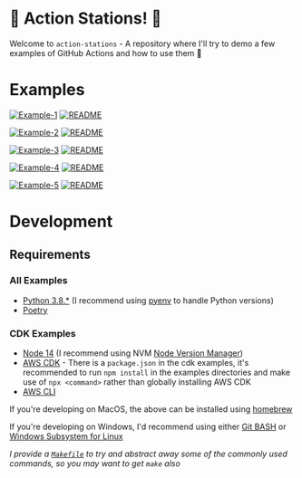 # 🚨 Action Stations! 🚨

Welcome to `action-stations` - A repository where I'll try to demo a few examples of GitHub Actions and how to use them 🎉

# Examples

[![Example-1](https://github.com/ciaranevans/action-stations/actions/workflows/example-1-lint-and-unit-tests.yaml/badge.svg)](https://github.com/ciaranevans/action-stations/actions/workflows/example-1-lint-and-unit-tests.yaml)
[![README](https://img.shields.io/static/v1?label=README&message=CLICK-HERE&logo=markdown&color=green)](./example-1-lint-and-unit-tests/README.md)

[![Example-2](https://github.com/ciaranevans/action-stations/actions/workflows/example-2-caching.yaml/badge.svg)](https://github.com/ciaranevans/action-stations/actions/workflows/example-2-caching.yaml)
[![README](https://img.shields.io/static/v1?label=README&message=CLICK-HERE&logo=markdown&color=green)](./example-2-caching/README.md)

[![Example-3](https://github.com/ciaranevans/action-stations/actions/workflows/example-3-manual-invocation.yaml/badge.svg)](https://github.com/ciaranevans/action-stations/actions/workflows/example-3-manual-invocation.yaml)
[![README](https://img.shields.io/static/v1?label=README&message=CLICK-HERE&logo=markdown&color=green)](./example-3-manual-invocation/README.md)

[![Example-4](https://github.com/ciaranevans/action-stations/actions/workflows/example-4-manual-invocation-with-parameters.yaml/badge.svg)](https://github.com/ciaranevans/action-stations/actions/workflows/example-4-manual-invocation-with-parameters.yaml)
[![README](https://img.shields.io/static/v1?label=README&message=CLICK-HERE&logo=markdown&color=green)](./example-4-manual-invocation-with-parameters/README.md)

[![Example-5](https://github.com/ciaranevans/action-stations/actions/workflows/example-5-cdk-with-environments.yaml/badge.svg)](https://github.com/ciaranevans/action-stations/actions/workflows/example-5-cdk-with-environments.yaml)
[![README](https://img.shields.io/static/v1?label=README&message=CLICK-HERE&logo=markdown&color=green)](./example-5-cdk-with-environments/README.md)

# Development

## Requirements

### All Examples
* [Python 3.8.*](https://www.python.org/downloads/) (I recommend using [pyenv](https://github.com/pyenv/pyenv) to handle Python versions)
* [Poetry](https://github.com/python-poetry/poetry)

### CDK Examples
* [Node 14](https://nodejs.org/en/) (I recommend using NVM [Node Version Manager](https://github.com/nvm-sh/nvm))
* [AWS CDK](https://docs.aws.amazon.com/cdk/latest/guide/getting_started.html) - There is a `package.json` in the cdk examples, it's recommended to run `npm install` in the examples directories and make use of `npx <command>` rather than globally installing AWS CDK
* [AWS CLI](https://docs.aws.amazon.com/cli/latest/userguide/cli-chap-welcome.html)

If you're developing on MacOS, the above can be installed using [homebrew](https://brew.sh/)

If you're developing on Windows, I'd recommend using either [Git BASH](https://gitforwindows.org/) or [Windows Subsystem for Linux](https://docs.microsoft.com/en-us/windows/wsl/install-win10)

_I provide a [`Makefile`](./Makefile) to try and abstract away some of the commonly used commands, so you may want to get `make` also_
